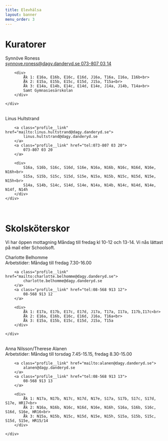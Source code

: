 ```yaml
---
title: Elevhälsa
layout: banner
menu_order: 3
---
```


<h1>Kuratorer</h1>

<div class="profile">
	<div class="profile__info">
		<div class="profile__title">Synnöve Roness</div>
		<a class="profile__link" href="mailto:synnove.roness@dagy.danderyd.se">
			synnove.roness@dagy.danderyd.se
		</a>
		<a class="profile__link" href="tel:073-807 03 14">
			073-807 03 14
		</a>

		<div>
			Åk 1: E16a, E16b, E16c, E16d, J16a, T16a, I16a, I16b<br>
			Åk 2: E15a, E15b, E15c, E15d, J15a, T15a<br>
			Åk 3: E14a, E14b, E14c, E14d, E14e, J14a, J14b, T14a<br>
			Samt Gymnasiesärskolan
		</div>

	</div>
</div>

<br>

<div class="profile">
	<div class="profile__info">
		<div class="profile__title">Linus Hultstrand</div>

		<a class="profile__link" href="mailto:linus.hultstrand@dagy.danderyd.se">
			linus.hultstrand@dagy.danderyd.se
		</a>
		<a class="profile__link" href="tel:073-807 03 20">
			073-807 03 20
		</a>

		<div>
			S16a, S16b, S16c, S16d, S16e, N16a, N16b, N16c, N16d, N16e, N16h<br>
			S15a, S15b, S15c, S15d, S15e, N15a, N15b, N15c, N15d, N15e, N15h<br>
			S14a, S14b, S14c, S14d, S14e, N14a, N14b, N14c, N14d, N14e, N14f, N14h
		</div>
	</div>
</div>

<br>

<h1>Skolsköterskor</h1>

Vi har öppen mottagning Måndag till fredag kl 10-12 och 13-14. 
Vi nås lättast på mail eller Schoolsoft.

<div class="profile">
	<div class="profile__info">
		<div class="profile__title">Charlotte Belhomme 
			</div>
		Arbetstider: Måndag till fredag 7.30-16.00

		<a class="profile__link" href="mailto:charlotte.belhomme@dagy.danderyd.se">
			charlotte.belhomme@dagy.danderyd.se
		</a>
		<a class="profile__link" href="tel:08-568 913 12">
			08-568 913 12
		</a>

		<div>
			Åk 1: E17a, E17b, E17c, E17d, J17a, T17a, I17a, I17b,I17c<br>
			Åk 2: E16a, E16b, E16c, E16d, J16a, T16a<br>
			Åk 3: E15a, E15b, E15c, E15d, J15a, T15a
		</div>

	</div>
</div>

<br>

<div class="profile">
	<div class="profile__info">
		<div class="profile__title">Anna Nilsson/Therese Alanen 
			</div>
		Arbetstider: Måndag till torsdag 7.45-15.15, fredag 8.30-15.00

		<a class="profile__link" href="mailto:alanen@dagy.danderyd.se">
			alanen@dagy.danderyd.se
		</a>
		<a class="profile__link" href="tel:08-568 913 13">
			08-568 913 13
		</a>

		<div>
			Åk 1: N17a, N17b, N17c, N17d, N17e, S17a, S17b, S17c, S17d, S17e, HR17<br>
			Åk 2: N16a, N16b, N16c, N16d, N16e, N16h, S16a, S16b, S16c, S16d, S16e, HR16<br>
			Åk 3: N15a, N15b, N15c, N15d, N15e, N15h, S15a, S15b, S15c, S15d, S15e, HR15/14
		</div>

	</div>
</div>
